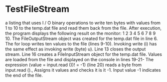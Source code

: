 # TestFileStream
  a listing that uses I / O binary operations to write ten bytes with values from 1 to 10 to the temp.dat file and read them back from the file. After execution, the program displays the following result on the monitor: 1 2 3 4 5 6 7 8 9 10. The FileOutputStream object was created for the temp.dat file in line 6. The for loop writes ten values to the file (lines 9-10). Invoking write (i) has the same effect as invoking write (byte) u). Line 13 closes the output stream. Line 16 creates a FileInputStream object for the temp.dat file. Values are loaded from the file and displayed on the console in lines 19-21- The expression (value = input.read ())! = -1) (line 20) reads a byte from input.read ()., Assigns it values and checks it is it -1. Input value -1 indicates the end of the file.
